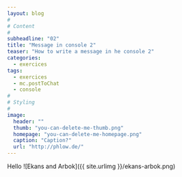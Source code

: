 ```yaml
---
layout: blog
#
# Content
#
subheadline: "02"
title: "Message in console 2"
teaser: "How to write a message in he console 2"
categories:
  - exercices
tags:
  - exercices
  - mc.postToChat
  - console
#
# Styling
#
image:
  header: ""
  thumb: "you-can-delete-me-thumb.png"
  homepage: "you-can-delete-me-homepage.png"
  caption: "Caption?"
  url: "http://phlow.de/"
---
```




Hello
![Ekans and Arbok]({{ site.urlimg }}/ekans-arbok.png)